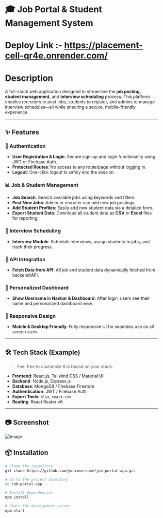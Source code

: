 # 🎓 Job Portal & Student Management System
# Deploy Link :- https://placement-cell-qr4e.onrender.com/
# Description 
A full-stack web application designed to streamline the **job posting**, **student management**, and **interview scheduling** process. This platform enables recruiters to post jobs, students to register, and admins to manage interview schedules—all while ensuring a secure, mobile-friendly experience.

---

## ✨ Features

### 🔐 Authentication
- **User Registration & Login**: Secure sign-up and login functionality using JWT or Firebase Auth.
- **Protected Routes**: No access to any route/page without logging in.
- **Logout**: One-click logout to safely end the session.

### 📊 Job & Student Management
- **Job Search**: Search available jobs using keywords and filters.
- **Post New Jobs**: Admin or recruiter can add new job postings.
- **Add Student Profiles**: Easily add new student data via a detailed form.
- **Export Student Data**: Download all student data as **CSV** or **Excel** files for reporting.

### 💬 Interview Scheduling
- **Interview Module**: Schedule interviews, assign students to jobs, and track their progress.

### 📡 API Integration
- **Fetch Data from API**: All job and student data dynamically fetched from backend/API.

### 🧑 Personalized Dashboard
- **Show Username in Navbar & Dashboard**: After login, users see their name and personalized dashboard view.

### 📱 Responsive Design
- **Mobile & Desktop Friendly**: Fully responsive UI for seamless use on all screen sizes.

---

## 🛠️ Tech Stack (Example)

> Feel free to customize this based on your stack.

- **Frontend**: React.js, Tailwind CSS / Material UI
- **Backend**: Node.js, Express.js
- **Database**: MongoDB / Firebase Firestore
- **Authentication**: JWT / Firebase Auth
- **Export Tools**: `xlsx`, `react-csv`
- **Routing**: React Router v6

---

## 📷 Screenshot

![image](https://github.com/user-attachments/assets/a5843ba1-2308-4a10-af36-1e4717c05cdc)

## 📦 Installation

```bash
# Clone the repository
git clone https://github.com/yourusername/job-portal-app.git

# Go to the project directory
cd job-portal-app

# Install dependencies
npm install

# Start the development server
npm start
